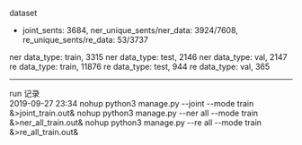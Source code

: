 

dataset
* joint_sents: 3684, ner_unique_sents/ner_data: 3924/7608, re_unique_sents/re_data: 53/3737 

ner data_type: train, 3315
ner data_type: test, 2146
ner data_type: val, 2147
re data_type: train, 11876
re data_type: test, 944
re data_type: val, 365

---
run 记录  
2019-09-27 23:34 
nohup python3 manage.py --joint --mode train &>joint_train.out&
nohup python3 manage.py --ner all --mode train &>ner_all_train.out&
nohup python3 manage.py --re all --mode train &>re_all_train.out&

